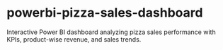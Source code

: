 # powerbi-pizza-sales-dashboard
Interactive Power BI dashboard analyzing pizza sales performance with KPIs, product-wise revenue, and sales trends.
